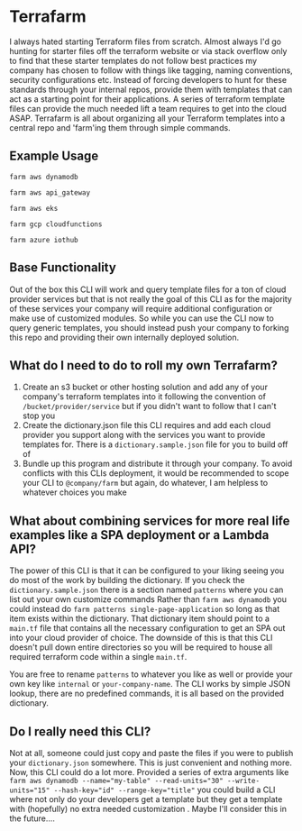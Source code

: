 # Terrafarm
 
I always hated starting Terraform files from scratch. Almost always I'd go hunting for starter files off the terraform website or via stack overflow only to find that these starter templates do not follow best practices my company has chosen to follow with things like tagging, naming conventions, security configurations etc. Instead of forcing developers to hunt for these standards through your internal repos, provide them with templates that can act as a starting point for their applications. A series of terraform template files can provide the much needed lift a team requires to get into the cloud ASAP. Terrafarm is all about organizing all your Terraform templates into a central repo and 'farm'ing them through simple commands.
 
## Example Usage
```shell
farm aws dynamodb
 
farm aws api_gateway
 
farm aws eks
 
farm gcp cloudfunctions
 
farm azure iothub
```
 
## Base Functionality
 
Out of the box this CLI will work and query template files for a ton of cloud provider services but that is not really the goal of this CLI as for the majority of these services your company will require additional configuration or make use of customized modules. So while you can use the CLI now to query generic templates, you should instead push your company to forking this repo and providing their own internally deployed solution.
 
## What do I need to do to roll my own Terrafarm?
1. Create an s3 bucket or other hosting solution and add any of your company's terraform templates into it following the convention of `/bucket/provider/service` but if you didn't want to follow that I can't stop you
2. Create the dictionary.json file this CLI requires and add each cloud provider you support along with the services you want to provide templates for. There is a `dictionary.sample.json` file for you to build off of
3. Bundle up this program and distribute it through your company. To avoid conflicts with this CLIs deployment, it would be recommended to scope your CLI to `@company/farm` but again, do whatever, I am helpless to whatever choices you make
 
## What about combining services for more real life examples like a SPA deployment or a Lambda API?
The power of this CLI is that it can be configured to your liking seeing you do most of the work by building the dictionary. If you check the `dictionary.sample.json` there is a section named `patterns` where you can list out your own customize commands Rather than `farm aws dynamodb` you could instead do `farm patterns single-page-application` so long as that item exists within the dictionary. That dictionary item should point to a `main.tf` file that contains all the necessary configuration to get an SPA out into your cloud provider of choice. The downside of this is that this CLI doesn't pull down entire directories so you will be required to house all required terraform code within a single `main.tf`.  
 
You are free to rename `patterns` to whatever you like as well or provide your own key like `internal` or `your-company-name`. The CLI works by simple JSON lookup, there are no predefined commands, it is all based on the provided dictionary.
 
## Do I really need this CLI?
 
Not at all, someone could just copy and paste the files if you were to publish your `dictionary.json` somewhere. This is just convenient and nothing more. Now, this CLI could do a lot more. Provided a series of extra arguments like `farm aws dynamodb --name="my-table" --read-units="30" --write-units="15" --hash-key="id" --range-key="title"` you could build a CLI where not only do your developers get a template but they get a template with (hopefully) no extra needed customization . Maybe I'll consider this in the future....

